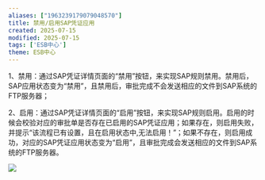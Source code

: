 ```yaml
---
aliases: ["1963239179079048570"]
title: 禁用/启用SAP凭证应用
created: 2025-07-15
modified: 2025-07-15
tags: ['ESB中心']
theme: ESB中心
---
```


1、禁用：通过SAP凭证详情页面的“禁用”按钮，来实现SAP规则禁用。禁用后，SAP应用状态变为“禁用”，且禁用后，审批完成不会发送相应的文件到SAP系统的FTP服务器；

2、启用：通过SAP凭证详情页面的“启用”按钮，来实现SAP规则启用。启用的时候会校验对应的审批单是否存在已启用的SAP凭证应用；如果存在，则启用失败，并提示“该流程已有设置，且在启用状态中,无法启用！”；如果不存在，则启用成功，对应的SAP凭证应用状态变为“启用”，且审批完成会发送相应的文件到SAP系统的FTP服务器。

![](666c1e7fbeb5214cb0a7a5c773aaead8.jpg)